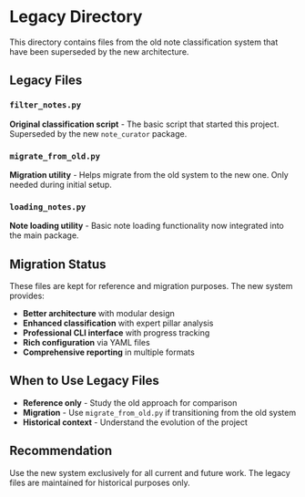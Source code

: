 # Legacy Directory

This directory contains files from the old note classification system that have been superseded by the new architecture.

## Legacy Files

### `filter_notes.py`
**Original classification script** - The basic script that started this project. Superseded by the new `note_curator` package.

### `migrate_from_old.py`
**Migration utility** - Helps migrate from the old system to the new one. Only needed during initial setup.

### `loading_notes.py`
**Note loading utility** - Basic note loading functionality now integrated into the main package.

## Migration Status

These files are kept for reference and migration purposes. The new system provides:

- **Better architecture** with modular design
- **Enhanced classification** with expert pillar analysis
- **Professional CLI interface** with progress tracking
- **Rich configuration** via YAML files
- **Comprehensive reporting** in multiple formats

## When to Use Legacy Files

- **Reference only** - Study the old approach for comparison
- **Migration** - Use `migrate_from_old.py` if transitioning from the old system
- **Historical context** - Understand the evolution of the project

## Recommendation

Use the new system exclusively for all current and future work. The legacy files are maintained for historical purposes only. 